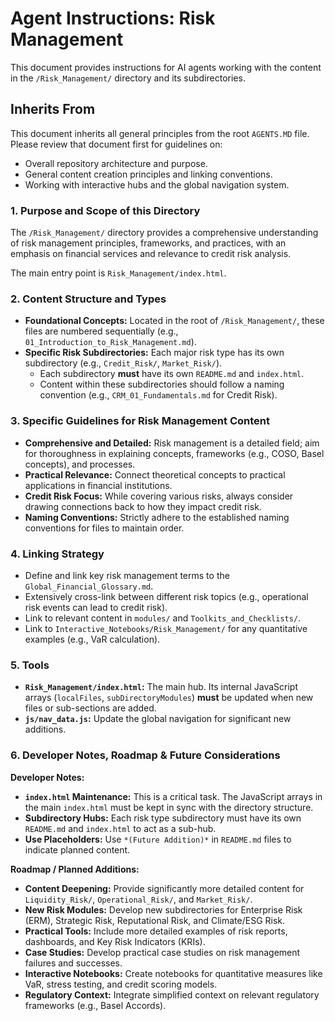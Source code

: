 # Agent Instructions: Risk Management

This document provides instructions for AI agents working with the content in the `/Risk_Management/` directory and its subdirectories.

## Inherits From

This document inherits all general principles from the root `AGENTS.MD` file. Please review that document first for guidelines on:

*   Overall repository architecture and purpose.
*   General content creation principles and linking conventions.
*   Working with interactive hubs and the global navigation system.

### 1. Purpose and Scope of this Directory
The `/Risk_Management/` directory provides a comprehensive understanding of risk management principles, frameworks, and practices, with an emphasis on financial services and relevance to credit risk analysis.

The main entry point is `Risk_Management/index.html`.

### 2. Content Structure and Types
*   **Foundational Concepts:** Located in the root of `/Risk_Management/`, these files are numbered sequentially (e.g., `01_Introduction_to_Risk_Management.md`).
*   **Specific Risk Subdirectories:** Each major risk type has its own subdirectory (e.g., `Credit_Risk/`, `Market_Risk/`).
    *   Each subdirectory **must** have its own `README.md` and `index.html`.
    *   Content within these subdirectories should follow a naming convention (e.g., `CRM_01_Fundamentals.md` for Credit Risk).

### 3. Specific Guidelines for Risk Management Content
*   **Comprehensive and Detailed:** Risk management is a detailed field; aim for thoroughness in explaining concepts, frameworks (e.g., COSO, Basel concepts), and processes.
*   **Practical Relevance:** Connect theoretical concepts to practical applications in financial institutions.
*   **Credit Risk Focus:** While covering various risks, always consider drawing connections back to how they impact credit risk.
*   **Naming Conventions:** Strictly adhere to the established naming conventions for files to maintain order.

### 4. Linking Strategy
*   Define and link key risk management terms to the `Global_Financial_Glossary.md`.
*   Extensively cross-link between different risk topics (e.g., operational risk events can lead to credit risk).
*   Link to relevant content in `modules/` and `Toolkits_and_Checklists/`.
*   Link to `Interactive_Notebooks/Risk_Management/` for any quantitative examples (e.g., VaR calculation).

### 5. Tools
*   **`Risk_Management/index.html`:** The main hub. Its internal JavaScript arrays (`localFiles`, `subDirectoryModules`) **must** be updated when new files or sub-sections are added.
*   **`js/nav_data.js`:** Update the global navigation for significant new additions.

### 6. Developer Notes, Roadmap & Future Considerations

**Developer Notes:**
*   **`index.html` Maintenance:** This is a critical task. The JavaScript arrays in the main `index.html` must be kept in sync with the directory structure.
*   **Subdirectory Hubs:** Each risk type subdirectory must have its own `README.md` and `index.html` to act as a sub-hub.
*   **Use Placeholders:** Use `*(Future Addition)*` in `README.md` files to indicate planned content.

**Roadmap / Planned Additions:**
*   **Content Deepening:** Provide significantly more detailed content for `Liquidity_Risk/`, `Operational_Risk/`, and `Market_Risk/`.
*   **New Risk Modules:** Develop new subdirectories for Enterprise Risk (ERM), Strategic Risk, Reputational Risk, and Climate/ESG Risk.
*   **Practical Tools:** Include more detailed examples of risk reports, dashboards, and Key Risk Indicators (KRIs).
*   **Case Studies:** Develop practical case studies on risk management failures and successes.
*   **Interactive Notebooks:** Create notebooks for quantitative measures like VaR, stress testing, and credit scoring models.
*   **Regulatory Context:** Integrate simplified context on relevant regulatory frameworks (e.g., Basel Accords).
